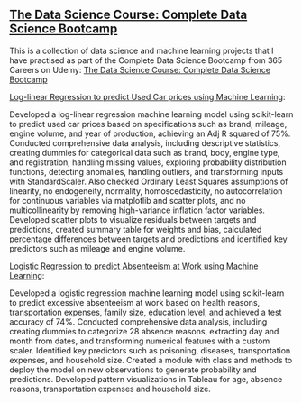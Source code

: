 ## [The Data Science Course: Complete Data Science Bootcamp](https://github.com/ranjanadobal/Python_Programming_Data_Science/tree/main/Data_Science_Bootcamp)

This is a collection of data science and machine learning projects that I have practised as part of the Complete Data Science Bootcamp from 365 Careers on Udemy: [The Data Science Course: Complete Data Science Bootcamp](https://www.udemy.com/course/the-data-science-course-complete-data-science-bootcamp/)


[Log-linear Regression to predict Used Car prices using Machine Learning](https://github.com/ranjanadobal/Python_Programming_Data_Science/tree/main/Data_Science_Bootcamp/4.Car%20Sales%20Project):

Developed a log-linear regression machine learning model using scikit-learn to predict used car prices based on specifications such as brand, mileage, engine volume, and year of production, achieving an Adj R squared of 75%. Conducted comprehensive data analysis, including descriptive statistics, creating dummies for categorical data such as brand, body, engine type, and registration, handling missing values, exploring probability distribution functions, detecting anomalies, handling outliers, and transforming inputs with StandardScaler. Also checked Ordinary Least Squares assumptions of linearity, no endogeneity, normality, homoscedasticity, no autocorrelation for continuous variables via matplotlib and scatter plots, and no multicollinearity by removing high-variance inflation factor variables. Developed scatter plots to visualize residuals between targets and predictions, created summary table for weights and bias, calculated percentage differences between targets and predictions and identified key predictors such as mileage and engine volume. 


[Logistic Regression to predict Absenteeism at Work using Machine Learning](https://github.com/ranjanadobal/Python_Programming_Data_Science/tree/main/Data_Science_Bootcamp/5.Absenteeism%20Project):

Developed a logistic regression machine learning model using scikit-learn to predict excessive absenteeism at work based on health reasons, transportation expenses, family size, education level, and achieved a test accuracy of 74%. Conducted comprehensive data analysis, including creating dummies to categorize 28 absence reasons, extracting day and month from dates, and transforming numerical features with a custom scaler. Identified key predictors such as poisoning, diseases, transportation expenses, and household size. Created a module with class and methods to deploy the model on new observations to generate probability and predictions. Developed pattern visualizations in Tableau for age, absence reasons, transportation expenses and household size. 
